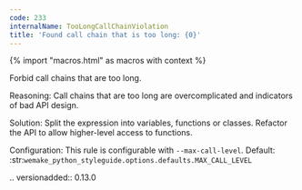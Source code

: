 ```yaml
---
code: 233
internalName: TooLongCallChainViolation
title: 'Found call chain that is too long: {0}'
---
```


{% import "macros.html" as macros with context %}


Forbid call chains that are too long.

Reasoning:
    Call chains that are too long are overcomplicated and
    indicators of bad API design.

Solution:
    Split the expression into variables, functions or classes.
    Refactor the API to allow higher-level access to functions.

Configuration:
    This rule is configurable with ``--max-call-level``.
    Default:
    :str:`wemake_python_styleguide.options.defaults.MAX_CALL_LEVEL`

.. versionadded:: 0.13.0